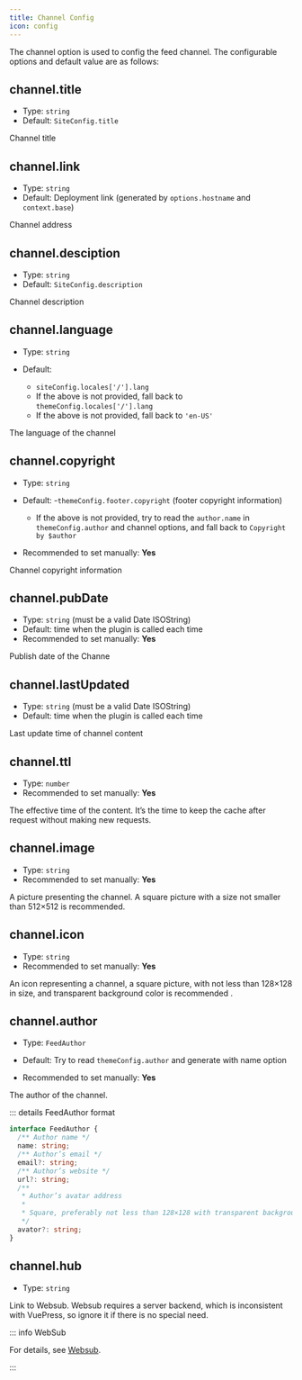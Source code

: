 ```yaml
---
title: Channel Config
icon: config
---
```


The channel option is used to config the feed channel. The configurable options and default value are as follows:

## channel.title

- Type: `string`
- Default: `SiteConfig.title`

Channel title

## channel.link

- Type: `string`
- Default: Deployment link (generated by `options.hostname` and `context.base`)

Channel address

## channel.desciption

- Type: `string`
- Default: `SiteConfig.description`

Channel description

## channel.language

- Type: `string`

- Default:
  - `siteConfig.locales['/'].lang`
  - If the above is not provided, fall back to `themeConfig.locales['/'].lang`
  - If the above is not provided, fall back to `'en-US'`

The language of the channel

## channel.copyright

- Type: `string`

- Default: -`themeConfig.footer.copyright` (footer copyright information)
  - If the above is not provided, try to read the `author.name` in `themeConfig.author` and channel options, and fall back to `Copyright by $author`
- Recommended to set manually: **Yes**

Channel copyright information

## channel.pubDate

- Type: `string` (must be a valid Date ISOString)
- Default: time when the plugin is called each time
- Recommended to set manually: **Yes**

Publish date of the Channe

## channel.lastUpdated

- Type: `string` (must be a valid Date ISOString)
- Default: time when the plugin is called each time

Last update time of channel content

## channel.ttl

- Type: `number`
- Recommended to set manually: **Yes**

The effective time of the content. It’s the time to keep the cache after request without making new requests.

## channel.image

- Type: `string`
- Recommended to set manually: **Yes**

A picture presenting the channel. A square picture with a size not smaller than 512×512 is recommended.

## channel.icon

- Type: `string`
- Recommended to set manually: **Yes**

An icon representing a channel, a square picture, with not less than 128×128 in size, and transparent background color is recommended .

## channel.author

- Type: `FeedAuthor`

- Default: Try to read `themeConfig.author` and generate with name option
- Recommended to set manually: **Yes**

The author of the channel.

::: details FeedAuthor format

```ts
interface FeedAuthor {
  /** Author name */
  name: string;
  /** Author’s email */
  email?: string;
  /** Author’s website */
  url?: string;
  /**
   * Author’s avatar address
   *
   * Square, preferably not less than 128×128 with transparent background
   */
  avator?: string;
}
```

## channel.hub

- Type: `string`

Link to Websub. Websub requires a server backend, which is inconsistent with VuePress, so ignore it if there is no special need.

::: info WebSub

For details, see [Websub](https://w3c.github.io/websub/#subscription-migration).

:::
